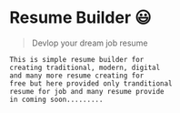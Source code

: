# Resume Builder 😃

> Devlop your dream job resume

```
This is simple resume builder for
creating traditional, modern, digital
and many more resume creating for 
free but here provided only tranditional
resume for job and many resume provide
in coming soon.........

```